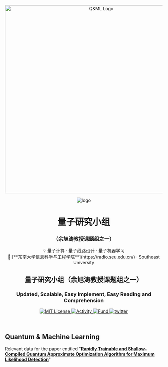 <p align="center">
<img src="figures/Q&ML.png" alt="Q&ML Logo" width="600">
</p>
<p align="center">
  <img src="https://img.shields.io/badge/Quantum%20Research%20Lab-%E4%BD%99%E6%97%AD%E6%B6%9B%E6%95%99%E6%8E%88%E8%AF%BE%E9%A2%98%E7%BB%84-blueviolet?style=flat-square&logo=github" alt="logo" />
</p>

<h1 align="center"><strong>量子研究小组</strong></h1>
<h3 align="center">（余旭涛教授课题组之一）</h3>

<p align="center">
  💡 量子计算 · 量子线路设计 · 量子机器学习  <br>
  📍 [**东南大学信息科学与工程学院**](https://radio.seu.edu.cn/) · Southeast University
</p>
<h2><p align="center">量子研究小组（余旭涛教授课题组之一）</h1>
<h3><p align="center">Updated, Scalable, Easy Implement, Easy Reading and Comprehension</p></h3>


<p align="center">
    <a href="https://github.com/QUANTUM-AND-ML/QAOA-ML-Detection-PLA/blob/main/LICENSE">
        <img alt="MIT License" src="https://img.shields.io/github/license/QUANTUM-AND-ML/QAOA-ML-Detection">
    </a>
   <a href="https://github.com/QUANTUM-AND-ML/QAOA-ML-Detection-PLA/activity">
        <img alt="Activity" src="https://img.shields.io/github/last-commit/QUANTUM-AND-ML/QAOA-ML-Detection-PLA?color=%23f38b51">
    </a>
       <a href="https://www.nsfc.gov.cn/english/site_1/index.html">
        <img alt="Fund" src="https://img.shields.io/badge/supported%20by-NSFC-green">
    </a>
    <a href="https://twitter.com/FindOne0258">
        <img alt="twitter" src="https://img.shields.io/badge/twitter-chat-2eb67d.svg?logo=twitter">
    </a>


</p>
<br />



## Quantum & Machine Learning
Relevant data for the paper entitled "[**Rapidly Trainable and Shallow-Compiled Quantum Approximate Optimization Algorithm for Maximum Likelihood Detection**](https://www.sciencedirect.com/science/article/pii/S0375960125003214)"
